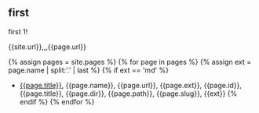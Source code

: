 ## first

first 1!

{{site.url}},,,{{page.url}}

{% assign pages = site.pages %}
{% for page in pages %}
{% assign ext = page.name | split:'.' | last %}
{% if ext == 'md' %}
- [{{page.title}}](/test{{page.url}}), {{page.name}}, {{page.url}}, {{page.ext}}, {{page.id}}, {{page.title}}, {{page.dir}}, {{page.path}}, {{page.slug}}, {{ext}}
{% endif %}
{% endfor %}

